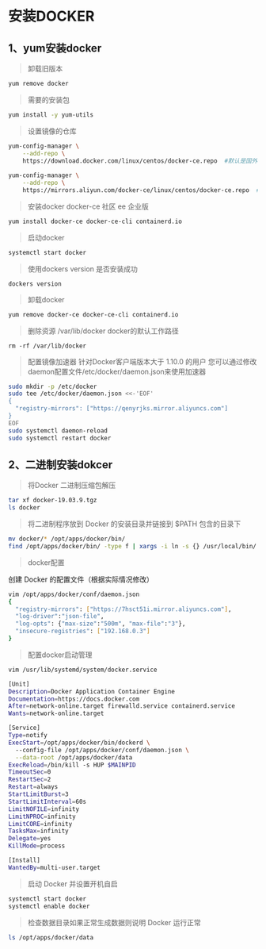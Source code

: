 # 安装DOCKER

## 1、yum安装docker

> 卸载旧版本

```bash
yum remove docker
```

> 需要的安装包

```bash
yum install -y yum-utils
```

> 设置镜像的仓库

```bash
yum-config-manager \
    --add-repo \
    https://download.docker.com/linux/centos/docker-ce.repo  #默认是国外的
    
yum-config-manager \
    --add-repo \
    https://mirrors.aliyun.com/docker-ce/linux/centos/docker-ce.repo  #阿里云
```

> 安装docker        docker-ce  社区 ee   企业版

```bash
yum install docker-ce docker-ce-cli containerd.io
```

> 启动docker

```bash
systemctl start docker
```

> 使用dockers version 是否安装成功

```
dockers version
```

> 卸载docker

```bash
yum remove docker-ce docker-ce-cli containerd.io
```

> 删除资源   /var/lib/docker   docker的默认工作路径

```shell
rm -rf /var/lib/docker
```
> 配置镜像加速器
> 针对Docker客户端版本大于 1.10.0 的用户
> 您可以通过修改daemon配置文件/etc/docker/daemon.json来使用加速器

```bash
sudo mkdir -p /etc/docker
sudo tee /etc/docker/daemon.json <<-'EOF'
{
  "registry-mirrors": ["https://qenyrjks.mirror.aliyuncs.com"]
}
EOF
sudo systemctl daemon-reload
sudo systemctl restart docker
```
## 2、二进制安装dokcer
>  将Docker 二进制压缩包解压

```bash
tar xf docker-19.03.9.tgz 
ls docker
```
>  将二进制程序放到 Docker 的安装目录并链接到 $PATH 包含的目录下

```bash
mv docker/* /opt/apps/docker/bin/
find /opt/apps/docker/bin/ -type f | xargs -i ln -s {} /usr/local/bin/
```
> docker配置

创建 Docker 的配置文件（根据实际情况修改）

```bash
vim /opt/apps/docker/conf/daemon.json
{
  "registry-mirrors": ["https://7hsct51i.mirror.aliyuncs.com"],
  "log-driver":"json-file",
  "log-opts": {"max-size":"500m", "max-file":"3"},
  "insecure-registries": ["192.168.0.3"]  
}
```
> 配置docker启动管理

```bash
vim /usr/lib/systemd/system/docker.service
```

```bash
[Unit]
Description=Docker Application Container Engine
Documentation=https://docs.docker.com
After=network-online.target firewalld.service containerd.service
Wants=network-online.target

[Service]
Type=notify
ExecStart=/opt/apps/docker/bin/dockerd \
  --config-file /opt/apps/docker/conf/daemon.json \
  --data-root /opt/apps/docker/data
ExecReload=/bin/kill -s HUP $MAINPID
TimeoutSec=0
RestartSec=2
Restart=always
StartLimitBurst=3
StartLimitInterval=60s
LimitNOFILE=infinity
LimitNPROC=infinity
LimitCORE=infinity
TasksMax=infinity
Delegate=yes
KillMode=process

[Install]
WantedBy=multi-user.target
```

> 启动 Docker 并设置开机自启

```bash
systemctl start docker 
systemctl enable docker
```
> 检查数据目录如果正常生成数据则说明 Docker 运行正常

```bash
ls /opt/apps/docker/data
```

